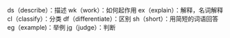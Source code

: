 ds（describe）：描述
wk（work）：如何起作用
ex（explain）：解释，名词解释
cl（classify）：分类
df（differentiate）：区别
sh（short）：用简短的词语回答
eg（example)：举例
jg（judge）：判断
